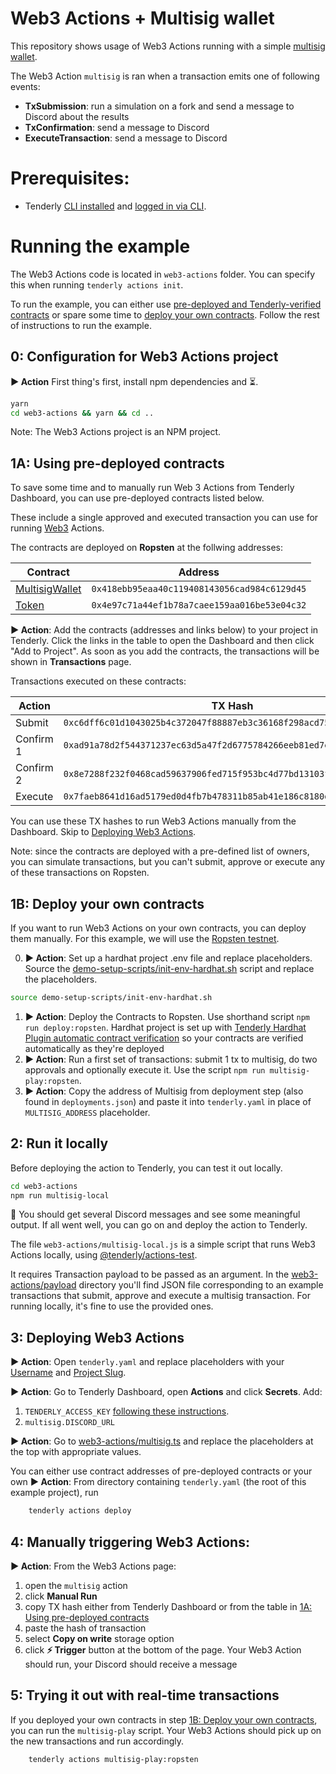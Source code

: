 # Web3 Actions + Multisig wallet

This repository shows usage of Web3 Actions running with a simple [multisig wallet](contracts/MultiSigWallet.sol).

The Web3 Action `multisig` is ran when a transaction emits one of following events:

- **TxSubmission**: run a simulation on a fork and send a message to Discord about the results
- **TxConfirmation**: send a message to Discord
- **ExecuteTransaction**: send a message to Discord

# Prerequisites:

- Tenderly [CLI installed](https://github.com/Tenderly/tenderly-cli#installation)
  and [logged in via CLI](https://github.com/Tenderly/tenderly-cli#login).

# Running the example

The Web3 Actions code is located in `web3-actions` folder. You can specify this when running `tenderly actions init`.

To run the example, you can either use [pre-deployed and Tenderly-verified contracts](#1a-using-pre-deployed-contracts)
or spare some time to [deploy your own contracts](#1b-deploy-your-own-contracts). Follow the rest of instructions to run
the example.

## 0: Configuration for Web3 Actions project

**▶️ Action** First thing's first, install npm dependencies and ⏳.

```bash
yarn
cd web3-actions && yarn && cd ..
```

Note: The Web3 Actions project is an NPM project.

## 1A: Using pre-deployed contracts

To save some time and to manually run Web 3 Actions from Tenderly Dashboard, you can use pre-deployed contracts listed
below.

These include a single approved and executed transaction you can use for running [Web3](https://google.com) Actions.

The contracts are deployed on **Ropsten** at the follwing addresses:

| Contract                                                                                                    | Address                                      |
| ----------------------------------------------------------------------------------------------------------- | -------------------------------------------- |
| [MultisigWallet](https://dashboard.tenderly.co/contract/ropsten/0x418ebb95eaa40c119408143056cad984c6129d45) | `0x418ebb95eaa40c119408143056cad984c6129d45` |
| [Token](https://dashboard.tenderly.co/contract/ropsten/0x4e97c71a44ef1b78a7caee159aa016be53e04c32)          | `0x4e97c71a44ef1b78a7caee159aa016be53e04c32` |

**▶️ Action**: Add the contracts (addresses and links below) to your project in Tenderly. Click the links in the table to open the Dashboard and then click "Add to Project". As soon as you add the
contracts, the transactions will be shown in **Transactions** page.

Transactions executed on these contracts:

| Action    | TX Hash                                                              |
| --------- | -------------------------------------------------------------------- |
| Submit    | `0xc6dff6c01d1043025b4c372047f88887eb3c36168f298acd75de63f0099087eb` |
| Confirm 1 | `0xad91a78d2f544371237ec63d5a47f2d6775784266eeb81ed7ea304d1f146c46c` |
| Confirm 2 | `0x8e7288f232f0468cad59637906fed715f953bc4d77bd13103fd6f56b2710b030` |
| Execute   | `0x7faeb8641d16ad5179ed0d4fb7b478311b85ab41e186c8180d23357f5e9a675f` |

You can use these TX hashes to run Web3 Actions manually from the Dashboard. Skip
to [Deploying Web3 Actions](#3-deploying-web3-actions).

Note: since the contracts are deployed with a pre-defined list of owners, you can simulate transactions, but you can't
submit, approve or execute any of these transactions on Ropsten.

## 1B: Deploy your own contracts

If you want to run Web3 Actions on your own contracts, you can deploy them manually. For this example, we will use
the [Ropsten testnet](https://ropsten.etherscan.io/).

0. **▶️ Action**: Set up a hardhat project .env file and replace placeholders. Source
   the [demo-setup-scripts/init-env-hardhat.sh](demo-setup-scripts/init-env-hardhat.sh) script and replace the
   placeholders.

```bash
source demo-setup-scripts/init-env-hardhat.sh
```

1. **▶️ Action**: Deploy the Contracts to Ropsten. Use shorthand script `npm run deploy:ropsten`. Hardhat project is set
   up
   with [Tenderly Hardhat Plugin automatic contract verification](https://github.com/Tenderly/hardhat-tenderly#automatic-verification)
   so your contracts are verified automatically as they're deployed
2. **▶️ Action**: Run a first set of transactions: submit 1 tx to multisig, do two approvals and optionally execute it.
   Use the script `npm run multisig-play:ropsten`.
3. **▶️ Action**: Copy the address of Multisig from deployment step (also found in `deployments.json`) and paste it
   into `tenderly.yaml` in place of `MULTISIG_ADDRESS` placeholder.

## 2: Run it locally

Before deploying the action to Tenderly, you can test it out locally.

```bash
cd web3-actions
npm run multisig-local
```

👾 You should get several Discord messages and see some meaningful output. If all went well, you can go on and deploy the
action to Tenderly.

The file `web3-actions/multisig-local.js` is a simple script that runs Web3 Actions locally,
using [@tenderly/actions-test](https://github.com/Tenderly/tenderly-actions).

It requires Transaction payload to be passed as an argument. In the [web3-actions/payload](web3-actions/payload/)
directory you'll find JSON file corresponding to an example transactions that submit, approve and execute a multisig
transaction. For running locally, it's fine to use the provided ones.

## 3: Deploying Web3 Actions

**▶️ Action**: Open `tenderly.yaml` and replace placeholders with your [Username](https://docs.tenderly.co/other/platform-access/how-to-find-the-project-slug-username-and-organization-name)
and [Project Slug](https://docs.tenderly.co/other/platform-access/how-to-find-the-project-slug-username-and-organization-name).

**▶️ Action**: Go to Tenderly Dashboard, open **Actions** and click **Secrets**. Add:

1. `TENDERLY_ACCESS_KEY` [following these instructions](https://docs.tenderly.co/other/platform-access/how-to-generate-api-access-tokens).
2. `multisig.DISCORD_URL`

**▶️ Action**: Go to [web3-actions/multisig.ts](multisig.ts) and replace the placeholders at the top with appropriate values.

You can either use contract addresses of pre-deployed contracts or your own
**▶️ Action**: From directory containing `tenderly.yaml` (the root of this example project), run

```bash
    tenderly actions deploy
```

## 4: Manually triggering Web3 Actions:

**▶️ Action**: From the Web3 Actions page:

1. open the `multisig` action
2. click **Manual Run**
3. copy TX hash either from Tenderly Dashboard or from the table
   in [1A: Using pre-deployed contracts](#1a-using-pre-deployed-contracts)
4. paste the hash of transaction
5. select **Copy on write** storage option
6. click **⚡️ Trigger** button at the bottom of the page. Your Web3 Action should run, your Discord should receive a
   message

## 5: Trying it out with real-time transactions

If you deployed your own contracts in step [1B: Deploy your own contracts](#1b-deploy-your-own-contracts), you can run
the `multisig-play` script. Your Web3 Actions should pick up on the new transactions and run accordingly.

```bash
    tenderly actions multisig-play:ropsten
```

